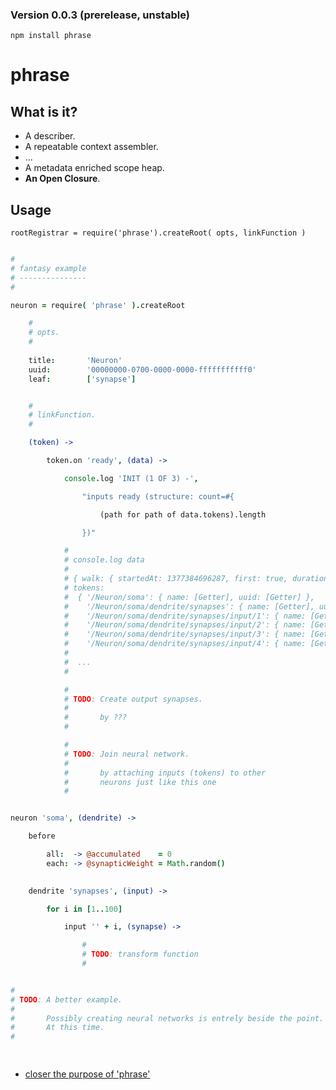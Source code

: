 ### Version 0.0.3 (prerelease, unstable)

`npm install phrase`

phrase
======

What is it?
-----------

* A describer.
* A repeatable context assembler.
* ...
* A metadata enriched scope heap.
* **An Open Closure**.


Usage
-----

`rootRegistrar = require('phrase').createRoot( opts, linkFunction )`

```coffee

#
# fantasy example
# ---------------
#

neuron = require( 'phrase' ).createRoot

    #
    # opts.
    #
    
    title:       'Neuron'
    uuid:        '00000000-0700-0000-0000-fffffffffff0'
    leaf:        ['synapse']


    #
    # linkFunction.
    #

    (token) -> 

        token.on 'ready', (data) -> 

            console.log 'INIT (1 OF 3) -', 

                "inputs ready (structure: count=#{ 

                    (path for path of data.tokens).length 

                })"

            # 
            # console.log data
            # 
            # { walk: { startedAt: 1377384696287, first: true, duration: 118 },
            # tokens: 
            #  { '/Neuron/soma': { name: [Getter], uuid: [Getter] },
            #    '/Neuron/soma/dendrite/synapses': { name: [Getter], uuid: [Getter] },
            #    '/Neuron/soma/dendrite/synapses/input/1': { name: [Getter], uuid: [Getter] },
            #    '/Neuron/soma/dendrite/synapses/input/2': { name: [Getter], uuid: [Getter] },
            #    '/Neuron/soma/dendrite/synapses/input/3': { name: [Getter], uuid: [Getter] },
            #    '/Neuron/soma/dendrite/synapses/input/4': { name: [Getter], uuid: [Getter] },
            # 
            #  ...
            # 

            #
            # TODO: Create output synapses.
            #  
            #       by ???
            #

            #
            # TODO: Join neural network.
            #  
            #       by attaching inputs (tokens) to other 
            #       neurons just like this one
            #


neuron 'soma', (dendrite) -> 

    before 

        all:  -> @accumulated    = 0
        each: -> @synapticWeight = Math.random()
        

    dendrite 'synapses', (input) -> 

        for i in [1..100] 

            input '' + i, (synapse) -> 

                #
                # TODO: transform function
                #


#
# TODO: A better example. 
# 
#       Possibly creating neural networks is entrely beside the point. 
#       At this time.
# 

    
```

* [closer the purpose of 'phrase'](./spec/intergations_spec.coffee)

